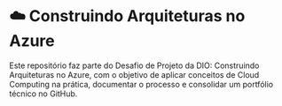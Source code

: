 # ☁️ Construindo Arquiteturas no Azure

Este repositório faz parte do Desafio de Projeto da DIO: Construindo Arquiteturas no Azure, com o objetivo de aplicar conceitos de Cloud Computing na prática, documentar o processo e consolidar um portfólio técnico no GitHub.